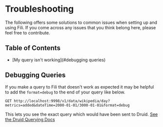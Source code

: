 Troubleshooting
===============

The following offers some solutions to common issues when setting up and using Fili.
 If you come across any issues that you think belong here, please feel free to contribute.

Table of Contents
-----------------

- [My query isn't working](#debugging queries)


Debugging Queries
-----------------

If you make a query to Fili that doesn't work as expected it may be helpful to add the `format=debug` to the end of your query like below.

```
GET http://localhost:9998/v1/data/wikipedia/day?metrics=added&dateTime=2000-01-01/3000-01-01&format=debug
```

This lets you see the exact query which would have been sent to Druid. [See the Druid Querying Docs][druid-docs]



[druid-docs]: http://druid.io/docs/latest/querying/querying.html
